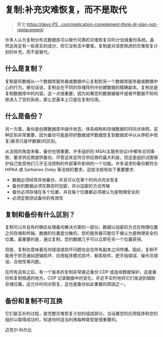# 复制:补充灾难恢复，而不是取代

> 原文:[https://devo PS . com/replication-complement-think-dr-plan-not-replacement/](https://devops.com/replication-complement-well-thought-dr-plan-not-replacement/)

许多人认为复制分布式数据库可以替代可靠的灾难恢复(DR)计划或备份系统。虽然这肯定有一些真实的成分，但它没有击中要害。复制是对深思熟虑的灾难恢复计划的补充，而不是替代。

## **什么是复制？**

复制是将数据从一个数据库服务器或数据中心复制到另一个数据库服务器或数据中心的行为。换句话说，复制会在不同的存储阵列中创建数据的精确副本。复制总是复制数据库中的内容。这一点很重要，因为如果您的数据被破坏或者坏数据不知何故进入了您的系统，那么您基本上只是在复制垃圾。

## **什么是备份？**

另一方面，备份是创建数据库中操作状态、体系结构和存储数据的时间点快照。这种区别非常重要，因为备份可能是将好数据或坏数据恢复到数据库中以从停机中恢复(甚至只是坏数据)的区别。

从法规的角度来看，备份也很重要。许多组织的 MSA(主服务协议)中都有合同条款，要求供应商提供备份。尽管这肯定符合供应商的最大利益，但这是组织试图保护自己免受他们几乎无法控制的外部事件影响的一个功能。许多请求的备份都符合 HIPAA 或 Sarbanes Oxley 等法规的要求，这些法规有如下重要要求:

*   数据必须经常异地备份，并且可以在某个时间点完全恢复
*   备份的数据必须在静态时加密，并以加密的方式传输
*   备份必须存储在多个位置，并且每个位置都必须被认为是物理安全的
*   必须定期测试备份的有效性

## **复制和备份有什么区别？**

复制可以并且有时确实处理备份解决方案的一部分。数据以加密的方式在物理位置之间存储和传输。数据的位置是分散的，您的服务器可能位于被认为是物理安全的位置。最重要的是，通过复制，您的数据几乎可以立即在另一个位置获得。

但是，复制也意味着任何错误或损坏问题也会在所有副本之间传播。因此，复制不能用于防范诸如逻辑损坏、应用程序模式损坏、勒索软件、肥手指错误、操作员错误、合规性等问题。

在所有这些之后，有一个版本的复制非常接近备份:CDP 或连续数据保护。这是备份和复制相遇的地方。CDP 记录数据中的变化，并近乎实时地将它们发送到辅助存储位置。这允许时间点恢复，这也是备份如此重要的原因之一。

## **备份和复制不可互换**

它们是互补的过程，是完整灾难恢复计划的组成部分。当设置您的应用程序和您的组织以取得成功时，知道何时适当利用每种类型是很重要的。

迈克尔·科尔比